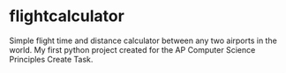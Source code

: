 # flightcalculator
Simple flight time and distance calculator between any two airports in the world. My first python project created for the AP 
Computer Science Principles Create Task. 
